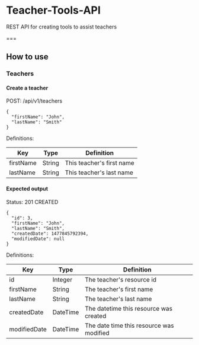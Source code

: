 # Teacher-Tools-API

REST API for creating tools to assist teachers

===

## How to use

### Teachers

#### Create a teacher
POST: /api/v1/teachers

~~~
{
  "firstName": "John",
  "lastName": "Smith"
}
~~~

Definitions:

| Key       | Type   | Definition                |
|-----------|--------|---------------------------|
| firstName | String | This teacher's first name |
| lastName  | String | This teacher's last name  |


#### Expected output

Status: 201 CREATED

~~~
{
  "id": 3,
  "firstName": "John",
  "lastName": "Smith",
  "createdDate": 1477845792394,
  "modifiedDate": null
}
~~~

Definitions:

| Key          | Type     | Definition                               |
|--------------|----------|------------------------------------------|
| id           | Integer  | The teacher's resource id                |
| firstName    | String   | The teacher's first name                 |
| lastName     | String   | The teacher's last name                  |
| createdDate  | DateTime | The datetime this resource was created   |
| modifiedDate | DateTime | The date time this resource was modified |
